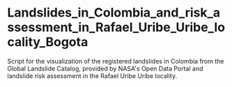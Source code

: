 # Landslides_in_Colombia_and_risk_assessment_in_Rafael_Uribe_Uribe_locality_Bogota
Script for the visualization of the registered landslides in Colombia from the Global Landslide Catalog, provided by NASA's Open Data Portal and landslide risk assessment in the Rafael Uribe Uribe locality.
